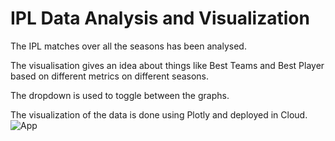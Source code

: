 # IPL Data Analysis and Visualization

The IPL matches over all the seasons has been analysed.

The visualisation gives an idea about things like Best Teams and Best Player based on different metrics on different seasons.

The dropdown is used to toggle between the graphs.

The visualization of the data is done using Plotly and deployed in Cloud.
![App](https://user-images.githubusercontent.com/95579953/156907191-1f5d8e93-402b-456b-99c9-3cb3895c5203.jpg)


